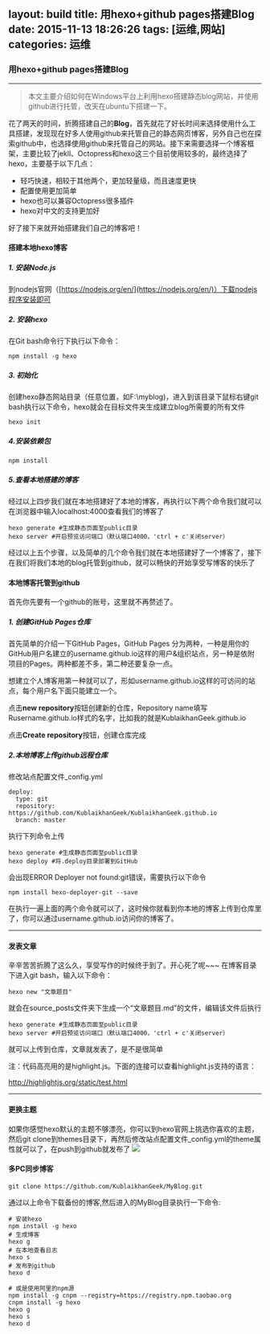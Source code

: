 ﻿layout: build
title: 用hexo+github pages搭建Blog 
date: 2015-11-13 18:26:26
tags: [运维,网站]
categories: 运维
---
### 用hexo+github pages搭建Blog 
***
>本文主要介绍如何在Windows平台上利用hexo搭建静态blog网站，并使用github进行托管，改天在ubuntu下搭建一下。

<!--more-->

>
花了两天的时间，折腾搭建自己的**Blog**，首先就花了好长时间来选择使用什么工具搭建，发现现在好多人使用github来托管自己的静态网页博客，另外自己也在探索github中，也选择使用github来托管自己的网站。接下来需要选择一个博客框架，主要比较了jekll、Octopress和hexo这三个目前使用较多的，最终选择了hexo，主要基于以下几点：
* 轻巧快速，相较于其他两个，更加轻量级，而且速度更快
* 配置使用更加简单
* hexo也可以兼容Octopress很多插件
* hexo对中文的支持更加好 

好了接下来就开始搭建我们自己的博客吧！
#### 搭建本地hexo博客
##### 1. 安装Node.js
到nodejs官网（[https://nodejs.org/en/](https://nodejs.org/en/)）下载nodejs程序安装即可
##### 2. 安装hexo
在Git bash命令行下执行以下命令：

	npm install -g hexo
	
##### 3. 初始化
创建hexo静态网站目录（任意位置，如F:\myblog)，进入到该目录下鼠标右键git bash执行以下命令，hexo就会在目标文件夹生成建立blog所需要的所有文件

	hexo init
##### 4.安装依赖包
	npm install
##### 5.查看本地搭建的博客
经过以上四步我们就在本地搭建好了本地的博客，再执行以下两个命令我们就可以在浏览器中输入localhost:4000查看我们的博客了

	hexo generate #生成静态页面至public目录
	hexo server #开启预览访问端口（默认端口4000，'ctrl + c'关闭server）
经过以上五个步骤，以及简单的几个命令我们就在本地搭建好了一个博客了，接下在我们将我们本地的blog托管到github，就可以畅快的开始享受写博客的快乐了
#### 本地博客托管到github
首先你先要有一个github的账号，这里就不再赘述了。
##### 1. 创建GitHub Pages仓库
首先简单的介绍一下GitHub Pages，GitHub Pages 分为两种，一种是用你的GitHub用户名建立的username.github.io这样的用户&组织站点，另一种是依附项目的Pages。两种都差不多，第二种还要复杂一点。

想建立个人博客用第一种就可以了，形如username.github.io这样的可访问的站点，每个用户名下面只能建立一个。

点击**new repository**按钮创建新的仓库，Repository name填写Rusername.github.io样式的名字，比如我的就是KublaikhanGeek.github.io

点击**Create repository**按钮，创建仓库完成
##### 2.本地博客上传github远程仓库
修改站点配置文件_config.yml

	deploy:
	  type: git
	  repository: https://github.com/KublaikhanGeek/KublaikhanGeek.github.io
	  branch: master
	
执行下列命令上传

	hexo generate #生成静态页面至public目录
	hexo deploy #将.deploy目录部署到GitHub
会出现ERROR Deployer not found:git错误，需要执行以下命令

	npm install hexo-deployer-git --save
在执行一遍上面的两个命令就可以了，这时候你就看到你本地的博客上传到仓库里了，你可以通过username.github.io访问你的博客了。

***
#### 发表文章
辛辛苦苦折腾了这么久，享受写作的时候终于到了。开心死了呢~~~
在博客目录下进入git bash，输入以下命令：

	hexo new "文章题目"
就会在source\_posts文件夹下生成一个“文章题目.md”的文件，编辑该文件后执行

	hexo generate #生成静态页面至public目录
	hexo server #开启预览访问端口（默认端口4000，'ctrl + c'关闭server）
就可以上传到仓库，文章就发表了，是不是很简单

注：代码高亮用的是highlight.js。下面的连接可以查看highlight.js支持的语言：

[http://highlightjs.org/static/test.html
](http://highlightjs.org/static/test.html)
***
#### 更换主题
如果你感觉hexo默认的主题不够漂亮，你可以到hexo官网上挑选你喜欢的主题，然后git clone到themes目录下，再然后修改站点配置文件_config.yml的theme属性就可以了，在push到github就发布了
![](http://i12.tietuku.com/8c6dddaea6d6bd35.png)

#### 多PC同步博客

    git clone https://github.com/KublaikhanGeek/MyBlog.git 
通过以上命令下载备份的博客,然后进入的MyBlog目录执行一下命令:

    # 安装hexo
    npm install -g hexo
    # 生成博客
    hexo g
    # 在本地查看日志
    hexo s
    # 发布到github
    hexo d

    # 或是使用阿里的npm源
    npm install -g cnpm --registry=https://registry.npm.taobao.org
    cnpm install -g hexo
    hexo g
    hexo s
    hexo d
